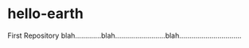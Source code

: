 # hello-earth
First Repository
blah.............blah.........................blah...............................

